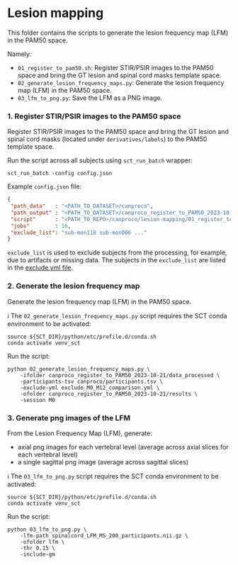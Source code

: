 # Lesion mapping

This folder contains the scripts to generate the lesion frequency map (LFM) in the PAM50 space.

Namely:
- `01_register_to_pam50.sh`: Register STIR/PSIR images to the PAM50 space and bring the GT lesion and spinal cord masks template space.
- `02_generate_lesion_frequency_maps.py`: Generate the lesion frequency map (LFM) in the PAM50 space.
- `03_lfm_to_png.py`: Save the LFM as a PNG image.

### 1. Register STIR/PSIR images to the PAM50 space 

Register STIR/PSIR images to the PAM50 space and bring the GT lesion and spinal cord masks (located under 
`derivatives/labels`) to the PAM50 template space.

Run the script across all subjects using `sct_run_batch` wrapper:

```console
sct_run_batch -config config.json
```

Example `config.json` file:

```json
{
 "path_data"   : "<PATH_TO_DATASET>/canproco",
 "path_output" : "<PATH_TO_DATASET>/canproco_register_to_PAM50_2023-10-21",
 "script"      : "<PATH_TO_REPO>/canproco/lesion-mapping/01_register_to_pam50.sh",
 "jobs"        : 16,
 "exclude_list": "sub-mon118 sub-mon006 ..." 
}
```

`exclude_list` is used to exclude subjects from the processing, for example, due to artifacts or missing data. 
The subjects in the `exclude_list` are listed in the [exclude.yml file](https://github.com/ivadomed/canproco/blob/main/exclude.yml).

### 2. Generate the lesion frequency map

Generate the lesion frequency map (LFM) in the PAM50 space.

ℹ️ The `02_generate_lesion_frequency_maps.py` script requires the SCT conda environment to be activated:
```console
source ${SCT_DIR}/python/etc/profile.d/conda.sh
conda activate venv_sct
```

Run the script:

```console
python 02_generate_lesion_frequency_maps.py \
    -ifolder canproco_register_to_PAM50_2023-10-21/data_processed \
    -participants-tsv canproco/participants.tsv \
    -exclude-yml exclude_M0_M12_comparison.yml \
    -ofolder canproco_register_to_PAM50_2023-10-21/results \
    -session M0
```

### 3. Generate png images of the LFM

From the Lesion Frequency Map (LFM), generate:
- axial png images for each vertebral level (average across axial slices for each vertebral level)
- a single sagittal png image (average across sagittal slices)

ℹ️ The `03_lfm_to_png.py` script requires the SCT conda environment to be activated:
```console
source ${SCT_DIR}/python/etc/profile.d/conda.sh
conda activate venv_sct
```

Run the script:

```console
python 03_lfm_to_png.py \
    -lfm-path spinalcord_LFM_MS_200_participants.nii.gz \
    -ofolder lfm \
    -thr 0.15 \
    -include-gm
```